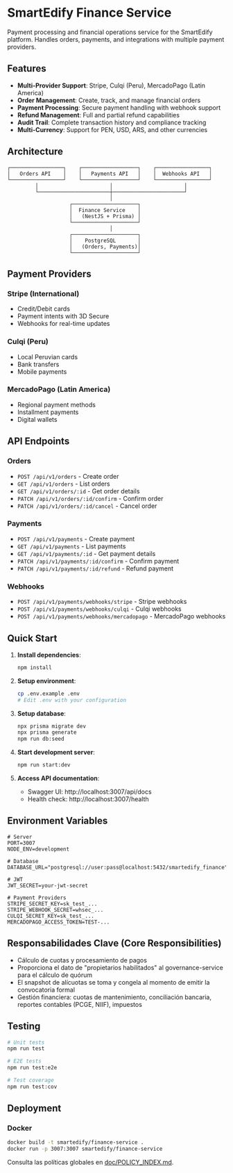 # SmartEdify Finance Service

Payment processing and financial operations service for the SmartEdify platform. Handles orders, payments, and integrations with multiple payment providers.

## Features

- **Multi-Provider Support**: Stripe, Culqi (Peru), MercadoPago (Latin America)
- **Order Management**: Create, track, and manage financial orders
- **Payment Processing**: Secure payment handling with webhook support
- **Refund Management**: Full and partial refund capabilities
- **Audit Trail**: Complete transaction history and compliance tracking
- **Multi-Currency**: Support for PEN, USD, ARS, and other currencies

## Architecture

```
┌─────────────────┐    ┌──────────────────┐    ┌─────────────────┐
│   Orders API    │    │   Payments API   │    │  Webhooks API   │
└─────────────────┘    └──────────────────┘    └─────────────────┘
         │                       │                       │
         └───────────────────────┼───────────────────────┘
                                 │
                    ┌─────────────────────┐
                    │  Finance Service    │
                    │   (NestJS + Prisma) │
                    └─────────────────────┘
                                 │
                    ┌─────────────────────┐
                    │    PostgreSQL       │
                    │   (Orders, Payments)│
                    └─────────────────────┘
```

## Payment Providers

### Stripe (International)
- Credit/Debit cards
- Payment intents with 3D Secure
- Webhooks for real-time updates

### Culqi (Peru)
- Local Peruvian cards
- Bank transfers
- Mobile payments

### MercadoPago (Latin America)
- Regional payment methods
- Installment payments
- Digital wallets

## API Endpoints

### Orders
- `POST /api/v1/orders` - Create order
- `GET /api/v1/orders` - List orders
- `GET /api/v1/orders/:id` - Get order details
- `PATCH /api/v1/orders/:id/confirm` - Confirm order
- `PATCH /api/v1/orders/:id/cancel` - Cancel order

### Payments
- `POST /api/v1/payments` - Create payment
- `GET /api/v1/payments` - List payments
- `GET /api/v1/payments/:id` - Get payment details
- `PATCH /api/v1/payments/:id/confirm` - Confirm payment
- `PATCH /api/v1/payments/:id/refund` - Refund payment

### Webhooks
- `POST /api/v1/payments/webhooks/stripe` - Stripe webhooks
- `POST /api/v1/payments/webhooks/culqi` - Culqi webhooks
- `POST /api/v1/payments/webhooks/mercadopago` - MercadoPago webhooks

## Quick Start

1. **Install dependencies**:
   ```bash
   npm install
   ```

2. **Setup environment**:
   ```bash
   cp .env.example .env
   # Edit .env with your configuration
   ```

3. **Setup database**:
   ```bash
   npx prisma migrate dev
   npx prisma generate
   npm run db:seed
   ```

4. **Start development server**:
   ```bash
   npm run start:dev
   ```

5. **Access API documentation**:
   - Swagger UI: http://localhost:3007/api/docs
   - Health check: http://localhost:3007/health

## Environment Variables

```env
# Server
PORT=3007
NODE_ENV=development

# Database
DATABASE_URL="postgresql://user:pass@localhost:5432/smartedify_finance"

# JWT
JWT_SECRET=your-jwt-secret

# Payment Providers
STRIPE_SECRET_KEY=sk_test_...
STRIPE_WEBHOOK_SECRET=whsec_...
CULQI_SECRET_KEY=sk_test_...
MERCADOPAGO_ACCESS_TOKEN=TEST-...
```

## Responsabilidades Clave (Core Responsibilities)
- Cálculo de cuotas y procesamiento de pagos
- Proporciona el dato de "propietarios habilitados" al governance-service para el cálculo de quórum
- El snapshot de alícuotas se toma y congela al momento de emitir la convocatoria formal
- Gestión financiera: cuotas de mantenimiento, conciliación bancaria, reportes contables (PCGE, NIIF), impuestos

## Testing

```bash
# Unit tests
npm run test

# E2E tests
npm run test:e2e

# Test coverage
npm run test:cov
```

## Deployment

### Docker
```bash
docker build -t smartedify/finance-service .
docker run -p 3007:3007 smartedify/finance-service
```

Consulta las políticas globales en [doc/POLICY_INDEX.md](../../../doc/POLICY_INDEX.md).